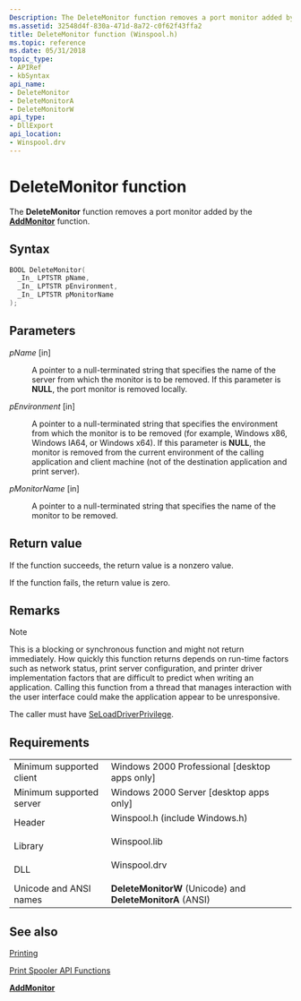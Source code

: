 ```yaml
---
Description: The DeleteMonitor function removes a port monitor added by the AddMonitor function.
ms.assetid: 32548d4f-830a-471d-8a72-c0f62f43ffa2
title: DeleteMonitor function (Winspool.h)
ms.topic: reference
ms.date: 05/31/2018
topic_type: 
- APIRef
- kbSyntax
api_name: 
- DeleteMonitor
- DeleteMonitorA
- DeleteMonitorW
api_type: 
- DllExport
api_location: 
- Winspool.drv
---
```


# DeleteMonitor function

The **DeleteMonitor** function removes a port monitor added by the [**AddMonitor**](addmonitor.md) function.

## Syntax


```C++
BOOL DeleteMonitor(
  _In_ LPTSTR pName,
  _In_ LPTSTR pEnvironment,
  _In_ LPTSTR pMonitorName
);
```



## Parameters

<dl> <dt>

*pName* \[in\]
</dt> <dd>

A pointer to a null-terminated string that specifies the name of the server from which the monitor is to be removed. If this parameter is **NULL**, the port monitor is removed locally.

</dd> <dt>

*pEnvironment* \[in\]
</dt> <dd>

A pointer to a null-terminated string that specifies the environment from which the monitor is to be removed (for example, Windows x86, Windows IA64, or Windows x64). If this parameter is **NULL**, the monitor is removed from the current environment of the calling application and client machine (not of the destination application and print server).

</dd> <dt>

*pMonitorName* \[in\]
</dt> <dd>

A pointer to a null-terminated string that specifies the name of the monitor to be removed.

</dd> </dl>

## Return value

If the function succeeds, the return value is a nonzero value.

If the function fails, the return value is zero.

## Remarks

> [!Note]  
> This is a blocking or synchronous function and might not return immediately. How quickly this function returns depends on run-time factors such as network status, print server configuration, and printer driver implementation factors that are difficult to predict when writing an application. Calling this function from a thread that manages interaction with the user interface could make the application appear to be unresponsive.

 

The caller must have [SeLoadDriverPrivilege](/windows/desktop/SecAuthZ/authorization-constants).

## Requirements



|                                     |                                                                                                           |
|-------------------------------------|-----------------------------------------------------------------------------------------------------------|
| Minimum supported client<br/> | Windows 2000 Professional \[desktop apps only\]<br/>                                                |
| Minimum supported server<br/> | Windows 2000 Server \[desktop apps only\]<br/>                                                      |
| Header<br/>                   | <dl> <dt>Winspool.h (include Windows.h)</dt> </dl> |
| Library<br/>                  | <dl> <dt>Winspool.lib</dt> </dl>                   |
| DLL<br/>                      | <dl> <dt>Winspool.drv</dt> </dl>                   |
| Unicode and ANSI names<br/>   | **DeleteMonitorW** (Unicode) and **DeleteMonitorA** (ANSI)<br/>                                     |



## See also

<dl> <dt>

[Printing](printdocs-printing.md)
</dt> <dt>

[Print Spooler API Functions](printing-and-print-spooler-functions.md)
</dt> <dt>

[**AddMonitor**](addmonitor.md)
</dt> </dl>

 

